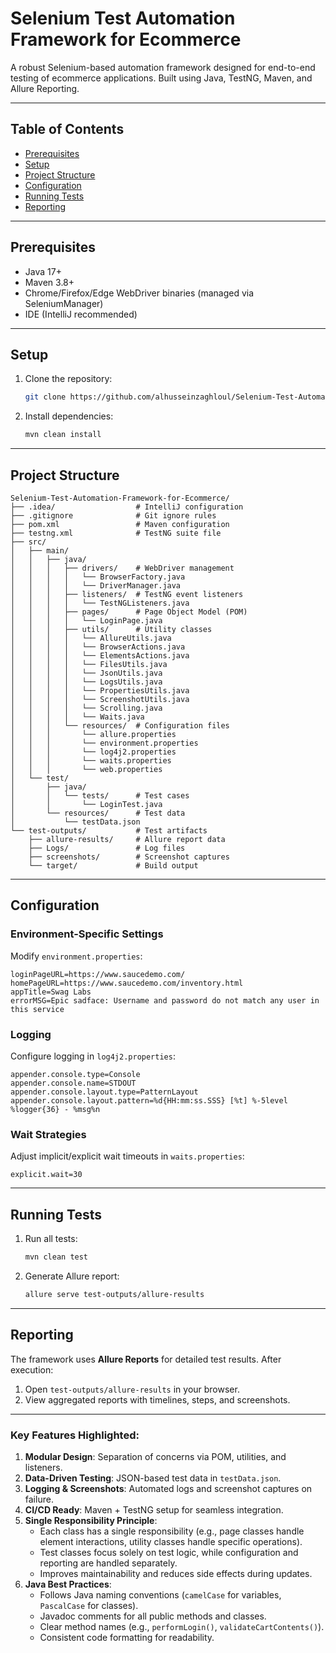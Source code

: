 
# Selenium Test Automation Framework for Ecommerce


A robust Selenium-based automation framework designed for end-to-end testing of ecommerce applications. Built using Java, TestNG, Maven, and Allure Reporting.

---

## Table of Contents
- [Prerequisites](#prerequisites)
- [Setup](#setup)
- [Project Structure](#project-structure)
- [Configuration](#configuration)
- [Running Tests](#running-tests)
- [Reporting](#reporting)

---

## Prerequisites
- Java 17+
- Maven 3.8+
- Chrome/Firefox/Edge WebDriver binaries (managed via SeleniumManager)
- IDE (IntelliJ recommended)

---

## Setup
1. Clone the repository:
   ```bash
   git clone https://github.com/alhusseinzaghloul/Selenium-Test-Automation-Framework-for-Ecommerce.git
   ```
2. Install dependencies:
   ```bash
   mvn clean install
   ```

---

## Project Structure
```
Selenium-Test-Automation-Framework-for-Ecommerce/
├── .idea/                  # IntelliJ configuration
├── .gitignore              # Git ignore rules
├── pom.xml                 # Maven configuration
├── testng.xml              # TestNG suite file
├── src/
│   ├── main/
│   │   ├── java/
│   │   │   ├── drivers/    # WebDriver management
│   │   │   │   └── BrowserFactory.java
│   │   │   │   └── DriverManager.java
│   │   │   ├── listeners/  # TestNG event listeners
│   │   │   │   └── TestNGListeners.java
│   │   │   ├── pages/      # Page Object Model (POM)
│   │   │   │   └── LoginPage.java
│   │   │   ├── utils/      # Utility classes
│   │   │   │   └── AllureUtils.java
│   │   │   │   └── BrowserActions.java
│   │   │   │   └── ElementsActions.java
│   │   │   │   └── FilesUtils.java
│   │   │   │   └── JsonUtils.java
│   │   │   │   └── LogsUtils.java
│   │   │   │   └── PropertiesUtils.java
│   │   │   │   └── ScreenshotUtils.java
│   │   │   │   └── Scrolling.java
│   │   │   │   └── Waits.java
│   │   │   └── resources/  # Configuration files
│   │   │       └── allure.properties
│   │   │       └── environment.properties
│   │   │       └── log4j2.properties
│   │   │       └── waits.properties
│   │   │       └── web.properties
│   └── test/
│       ├── java/
│       │   └── tests/      # Test cases
│       │       └── LoginTest.java
│       └── resources/      # Test data
│           └── testData.json
└── test-outputs/           # Test artifacts
    ├── allure-results/     # Allure report data
    ├── Logs/               # Log files
    ├── screenshots/        # Screenshot captures
    └── target/             # Build output
```

---

## Configuration
### Environment-Specific Settings
Modify `environment.properties`:
```properties
loginPageURL=https://www.saucedemo.com/
homePageURL=https://www.saucedemo.com/inventory.html
appTitle=Swag Labs
errorMSG=Epic sadface: Username and password do not match any user in this service
```

### Logging
Configure logging in `log4j2.properties`:
```properties
appender.console.type=Console
appender.console.name=STDOUT
appender.console.layout.type=PatternLayout
appender.console.layout.pattern=%d{HH:mm:ss.SSS} [%t] %-5level %logger{36} - %msg%n
```

### Wait Strategies
Adjust implicit/explicit wait timeouts in `waits.properties`:
```properties
explicit.wait=30
```

---

## Running Tests
1. Run all tests:
   ```bash
   mvn clean test
   ```
2. Generate Allure report:
   ```bash
   allure serve test-outputs/allure-results
   ```

---

## Reporting
The framework uses **Allure Reports** for detailed test results. After execution:
1. Open `test-outputs/allure-results` in your browser.
2. View aggregated reports with timelines, steps, and screenshots.

---

### Key Features Highlighted:
1. **Modular Design**: Separation of concerns via POM, utilities, and listeners.
2. **Data-Driven Testing**: JSON-based test data in `testData.json`.
3. **Logging & Screenshots**: Automated logs and screenshot captures on failure.
4. **CI/CD Ready**: Maven + TestNG setup for seamless integration.
5. **Single Responsibility Principle**:
    - Each class has a single responsibility (e.g., page classes handle element interactions, utility classes handle specific operations).
    - Test classes focus solely on test logic, while configuration and reporting are handled separately.
    - Improves maintainability and reduces side effects during updates.
6. **Java Best Practices**:
    - Follows Java naming conventions (`camelCase` for variables, `PascalCase` for classes).
    - Javadoc comments for all public methods and classes.
    - Clear method names (e.g., `performLogin()`, `validateCartContents()`).
    - Consistent code formatting for readability.
